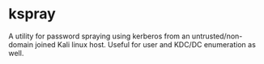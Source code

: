 # kspray
A utility for password spraying using kerberos from an untrusted/non-domain joined Kali linux host. Useful for user and KDC/DC enumeration as well.
